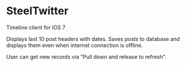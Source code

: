 SteelTwitter
============

Timeline client for IOS 7

Displays last 10 post headers with dates. Saves posts to database and displays them even when internet connection is offline.

User can get new records via "Pull down and release to refresh".
